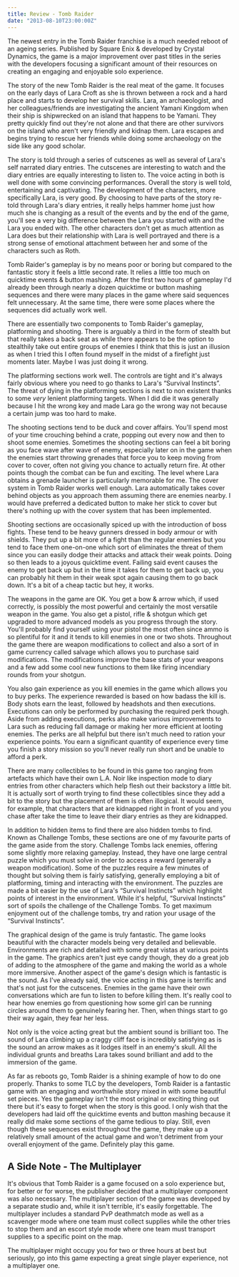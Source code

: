 ```yaml
---
title: Review - Tomb Raider
date: "2013-08-10T23:00:00Z"
---
```


The newest entry in the Tomb Raider franchise is a much needed reboot of an ageing series. Published by Square Enix & developed by Crystal Dynamics, the game is a major improvement over past titles in the series with the developers focusing a significant amount of their resources on creating an engaging and enjoyable solo experience.

<!--more-->

The story of the new Tomb Raider is the real meat of the game. It focuses on the early days of Lara Croft as she is thrown between a rock and a hard place and starts to develop her survival skills. Lara, an archaeologist, and her colleagues/friends are investigating the ancient Yamani Kingdom when their ship is shipwrecked on an island that happens to be Yamani. They pretty quickly find out they're not alone and that there are other survivors on the island who aren't very friendly and kidnap them. Lara escapes and begins trying to rescue her friends while doing some archaeology on the side like any good scholar.

The story is told through a series of cutscenes as well as several of Lara's self narrated diary entries. The cutscenes are interesting to watch and the diary entries are equally interesting to listen to. The voice acting in both is well done with some convincing performances. Overall the story is well told, entertaining and captivating. The development of the characters, more specifically Lara, is very good. By choosing to have parts of the story re-told through Lara's diary entries, it really helps hammer home just how much she is changing as a result of the events and by the end of the game, you'll see a very big difference between the Lara you started with and the Lara you ended with. The other characters don't get as much attention as Lara does but their relationship with Lara is well portrayed and there is a strong sense of emotional attachment between her and some of the characters such as Roth.

Tomb Raider's gameplay is by no means poor or boring but compared to the fantastic story it feels a little second rate. It relies a little too much on quicktime events & button mashing. After the first two hours of gameplay I'd already been through nearly a dozen quicktime or button mashing sequences and there were many places in the game where said sequences felt unnecessary. At the same time, there were some places where the sequences did actually work well.

There are essentially two components to Tomb Raider's gameplay, platforming and shooting. There is arguably a third in the form of stealth but that really takes a back seat as while there appears to be the option to stealthily take out entire groups of enemies I think that this is just an illusion as when I tried this I often found myself in the midst of a firefight just moments later. Maybe I was just doing it wrong.

The platforming sections work well. The controls are tight and it's always fairly obvious where you need to go thanks to Lara's “Survival Instincts”. The threat of dying in the platforming sections is next to non existent thanks to some _very_ lenient platforming targets. When I did die it was generally because I hit the wrong key and made Lara go the wrong way not because a certain jump was too hard to make.

The shooting sections tend to be duck and cover affairs. You'll spend most of your time crouching behind a crate, popping out every now and then to shoot some enemies. Sometimes the shooting sections can feel a bit boring as you face wave after wave of enemy, especially later on in the game when the enemies start throwing grenades that force you to keep moving from cover to cover, often not giving you chance to actually return fire. At other points though the combat can be fun and exciting. The level where Lara obtains a grenade launcher is particularly memorable for me. The cover system in Tomb Raider works well enough. Lara automatically takes cover behind objects as you approach them assuming there are enemies nearby. I would have preferred a dedicated button to make her stick to cover but there's nothing up with the cover system that has been implemented.

Shooting sections are occasionally spiced up with the introduction of boss fights. These tend to be heavy gunners dressed in body armour or with shields. They put up a bit more of a fight than the regular enemies but you tend to face them one-on-one which sort of eliminates the threat of them since you can easily dodge their attacks and attack their weak points. Doing so then leads to a joyous quicktime event. Failing said event causes the enemy to get back up but in the time it takes for them to get back up, you can probably hit them in their weak spot again causing them to go back down. It's a bit of a cheap tactic but hey, it works.

The weapons in the game are OK. You get a bow & arrow which, if used correctly, is possibly the most powerful and certainly the most versatile weapon in the game. You also get a pistol, rifle & shotgun which get upgraded to more advanced models as you progress through the story. You'll probably find yourself using your pistol the most often since ammo is so plentiful for it and it tends to kill enemies in one or two shots. Throughout the game there are weapon modifications to collect and also a sort of in game currency called salvage which allows you to purchase said modifications. The modifications improve the base stats of your weapons and a few add some cool new functions to them like firing incendiary rounds from your shotgun.

You also gain experience as you kill enemies in the game which allows you to buy perks. The experience rewarded is based on how badass the kill is. Body shots earn the least, followed by headshots and then executions. Executions can only be performed by purchasing the required perk though. Aside from adding executions, perks also make various improvements to Lara such as reducing fall damage or making her more efficient at looting enemies. The perks are all helpful but there isn't much need to ration your experience points. You earn a significant quantity of experience every time you finish a story mission so you'll never really run short and be unable to afford a perk.

There are many collectibles to be found in this game too ranging from artefacts which have their own L.A. Noir like inspection mode to diary entries from other characters which help flesh out their backstory a little bit. It is actually sort of worth trying to find these collectibles since they add a bit to the story but the placement of them is often illogical. It would seem, for example, that characters that are kidnapped right in front of you and you chase after take the time to leave their diary entries as they are kidnapped.

In addition to hidden items to find there are also hidden tombs to find. Known as Challenge Tombs, these sections are one of my favourite parts of the game aside from the story. Challenge Tombs lack enemies, offering some slightly more relaxing gameplay. Instead, they have one large central puzzle which you must solve in order to access a reward (generally a weapon modification). Some of the puzzles require a few minutes of thought but solving them is fairly satisfying, generally employing a bit of platforming, timing and interacting with the environment. The puzzles are made a bit easier by the use of Lara's “Survival Instincts” which highlight points of interest in the environment. While it's helpful, “Survival Instincts” sort of spoils the challenge of the Challenge Tombs. To get maximum enjoyment out of the challenge tombs, try and ration your usage of the “Survival Instincts”.

The graphical design of the game is truly fantastic. The game looks beautiful with the character models being very detailed and believable. Environments are rich and detailed with some great vistas at various points in the game. The graphics aren't just eye candy though, they do a great job of adding to the atmosphere of the game and making the world as a whole more immersive. Another aspect of the game's design which is fantastic is the sound. As I've already said, the voice acting in this game is terrific and that's not just for the cutscenes. Enemies in the game have their own conversations which are fun to listen to before killing them. It's really cool to hear how enemies go from questioning how some girl can be running circles around them to genuinely fearing her. Then, when things start to go their way again, they fear her less.

Not only is the voice acting great but the ambient sound is brilliant too. The sound of Lara climbing up a craggy cliff face is incredibly satisfying as is the sound an arrow makes as it lodges itself in an enemy's skull. All the individual grunts and breaths Lara takes sound brilliant and add to the immersion of the game.

As far as reboots go, Tomb Raider is a shining example of how to do one properly. Thanks to some TLC by the developers, Tomb Raider is a fantastic game with an engaging and worthwhile story mixed in with some beautiful set pieces. Yes the gameplay isn't the most original or exciting thing out there but it's easy to forget when the story is this good. I only wish that the developers had laid off the quicktime events and button mashing because it really did make some sections of the game tedious to play. Still, even though these sequences exist throughout the game, they make up a relatively small amount of the actual game and won't detriment from your overall enjoyment of the game. Definitely play this game.

## A Side Note - The Multiplayer

It's obvious that Tomb Raider is a game focused on a solo experience but, for better or for worse, the publisher decided that a multiplayer component was also necessary. The multiplayer section of the game was developed by a separate studio and, while it isn't terrible, it's easily forgettable. The multiplayer includes a standard PvP deathmatch mode as well as a scavenger mode where one team must collect supplies while the other tries to stop them and an escort style mode where one team must transport supplies to a specific point on the map.

The multiplayer might occupy you for two or three hours at best but seriously, go into this game expecting a great single player experience, not a multiplayer one.
